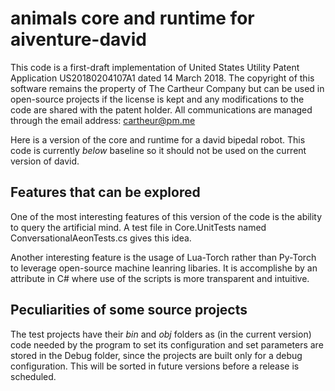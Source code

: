 # animals core and runtime for aiventure-david

This code is a first-draft implementation of United States Utility Patent Application US20180204107A1 dated 14 March 2018. The copyright of this software remains the property of The Cartheur Company but can be used in open-source projects if the license is kept and any modifications to the code are shared with the patent holder. All communications are managed through the email address: cartheur@pm.me

Here is a version of the core and runtime for a david bipedal robot. This code is currently _below_ baseline so it should not be used on the current version of david.

## Features that can be explored

One of the most interesting features of this version of the code is the ability to query the artificial mind. A test file in Core.UnitTests named ConversationalAeonTests.cs gives this idea.

Another interesting feature is the usage of Lua-Torch rather than Py-Torch to leverage open-source machine leanring libaries. It is accomplishe by an attribute in C# where use of the scripts is more transparent and intuitive.

## Peculiarities of some source projects

The test projects have their _bin_ and _obj_ folders as (in the current version) code needed by the program to set its configuration and set parameters are stored in the Debug folder, since the projects are built only for a debug configuration. This will be sorted in future versions before a release is scheduled.
